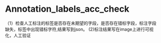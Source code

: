 # Annotation_labels_acc_check
（1）检查人工标注的标签是否存在未期望的字段，是否存在错标字段，标注字段缺失，标签中出现错标字符,结果写到json。
 (2)标注结果写在image上进行可视化，人工验证
